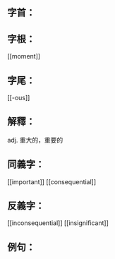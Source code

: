 
## 字首：

## 字根：
[[moment]]

## 字尾：
[[-ous]]


## 解釋：
adj.
重大的，重要的

## 同義字：
[[important]]
[[consequential]]

## 反義字：
[[inconsequential]]
[[insignificant]]

## 例句：

